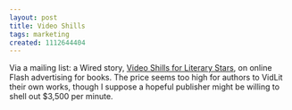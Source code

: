 ```yaml
---
layout: post
title: Video Shills
tags: marketing
created: 1112644404
---
```

Via a mailing list:  a Wired story, [Video Shills for Literary Stars](http://www.wired.com/news/culture/0,1284,67076,00.html), on online Flash advertising for books.  The price seems too high for authors to VidLit their own works, though I suppose a hopeful publisher might be willing to shell out $3,500 per minute.
